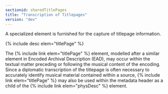 ```yaml
---
sectionid: sharedTitlePages
title: "Transcription of Titlepages"
version: "dev"
---
```


A specialized element is furnished for the capture of titlepage information.

{% include desc elem="titlePage" %}

The {% include link elem="titlePage" %} element, modelled after a similar element in Encoded Archival Description (EAD), may occur within the textual matter preceding or following the musical content of the encoding. Since a diplomatic transcription of the titlepage is often necessary to accurately identify musical material contained within a source, {% include link elem="titlePage" %} may also be used within the metadata header as a child of the {% include link elem="physDesc" %} element.
